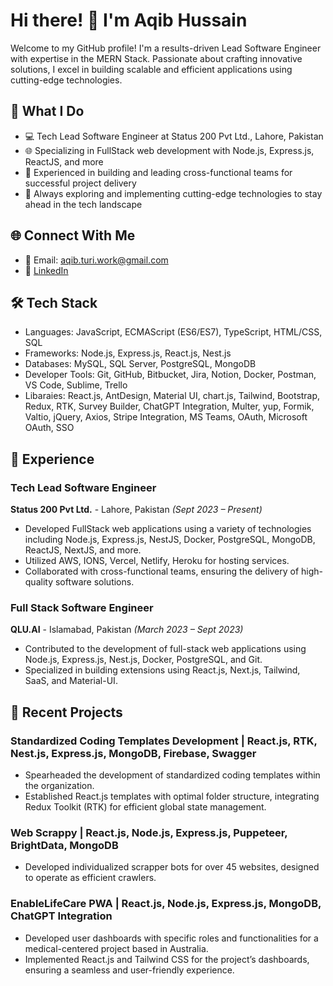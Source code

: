 # Hi there! 👋 I'm Aqib Hussain

Welcome to my GitHub profile! I'm a results-driven Lead Software Engineer with expertise in the MERN Stack. Passionate about crafting innovative solutions, I excel in building scalable and efficient applications using cutting-edge technologies.

## 🚀 What I Do

- 💻 Tech Lead Software Engineer at Status 200 Pvt Ltd., Lahore, Pakistan
- 🌐 Specializing in FullStack web development with Node.js, Express.js, ReactJS, and more
- 🌟 Experienced in building and leading cross-functional teams for successful project delivery
- 🌈 Always exploring and implementing cutting-edge technologies to stay ahead in the tech landscape

## 🌐 Connect With Me

- 📧 Email: aqib.turi.work@gmail.com
- 💼 [LinkedIn](https://linkedin.com/in/aqib-hussain-turi)
  
## 🛠️ Tech Stack

- Languages: JavaScript, ECMAScript (ES6/ES7), TypeScript, HTML/CSS, SQL
- Frameworks: Node.js, Express.js, React.js, Nest.js
- Databases: MySQL, SQL Server, PostgreSQL, MongoDB
- Developer Tools: Git, GitHub, Bitbucket, Jira, Notion, Docker, Postman, VS Code, Sublime, Trello
- Libaraies: React.js, AntDesign, Material UI, chart.js, Tailwind, Bootstrap, Redux, RTK, Survey Builder, ChatGPT Integration, Multer, yup, Formik, Valtio, jQuery, Axios, Stripe Integration, MS Teams, OAuth, Microsoft OAuth, SSO

## 🌟 Experience

### Tech Lead Software Engineer
**Status 200 Pvt Ltd.** - Lahore, Pakistan _(Sept 2023 – Present)_

- Developed FullStack web applications using a variety of technologies including Node.js, Express.js, NestJS, Docker, PostgreSQL, MongoDB, ReactJS, NextJS, and more.
- Utilized AWS, IONS, Vercel, Netlify, Heroku for hosting services.
- Collaborated with cross-functional teams, ensuring the delivery of high-quality software solutions.

### Full Stack Software Engineer
**QLU.AI** - Islamabad, Pakistan _(March 2023 – Sept 2023)_

- Contributed to the development of full-stack web applications using Node.js, Express.js, Nest.js, Docker, PostgreSQL, and Git.
- Specialized in building extensions using React.js, Next.js, Tailwind, SaaS, and Material-UI.

## 🔨 Recent Projects

### Standardized Coding Templates Development | React.js, RTK, Nest.js, Express.js, MongoDB, Firebase, Swagger

- Spearheaded the development of standardized coding templates within the organization.
- Established React.js templates with optimal folder structure, integrating Redux Toolkit (RTK) for efficient global state management.

### Web Scrappy | React.js, Node.js, Express.js, Puppeteer, BrightData, MongoDB

- Developed individualized scrapper bots for over 45 websites, designed to operate as efficient crawlers.

### EnableLifeCare PWA | React.js, Node.js, Express.js, MongoDB, ChatGPT Integration

- Developed user dashboards with specific roles and functionalities for a medical-centered project based in Australia.
- Implemented React.js and Tailwind CSS for the project’s dashboards, ensuring a seamless and user-friendly experience.
